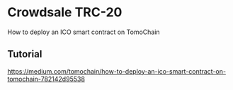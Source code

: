 # Crowdsale TRC-20
How to deploy an ICO smart contract on TomoChain

## Tutorial
https://medium.com/tomochain/how-to-deploy-an-ico-smart-contract-on-tomochain-782142d95538
